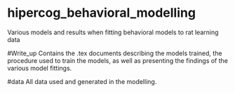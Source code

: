 # hipercog_behavioral_modelling
Various models and results when fitting behavioral models to rat learning data

#Write_up
Contains the .tex documents describing the models trained, the procedure used to train the models, as well as presenting the findings of the various model fittings.

#data
All data used and generated in the modelling.
